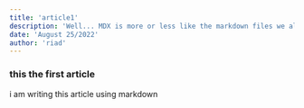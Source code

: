 ```yaml
---
title: 'article1'
description: 'Well... MDX is more or less like the markdown files we always see in ...'
date: 'August 25/2022'
author: 'riad'
---
```


### this the first article

i am writing this article using markdown
